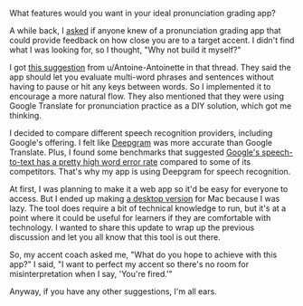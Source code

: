 What features would you want in your ideal pronunciation grading app?

A while back, I [asked](https://old.reddit.com/r/languagelearning/comments/1cd0b5c/seeking_a_pronunciation_grader_that_allows_any/) if anyone knew of a pronunciation grading app that could provide feedback on how close you are to a target accent. I didn't find what I was looking for, so I thought, "Why not build it myself?"

I got [this suggestion](https://old.reddit.com/r/languagelearning/comments/1cd0b5c/seeking_a_pronunciation_grader_that_allows_any/l19l2i1/) from u/Antoine-Antoinette in that thread. They said the app should let you evaluate multi-word phrases and sentences without having to pause or hit any keys between words. So I implemented it to encourage a more natural flow. They also mentioned that they were using Google Translate for pronunciation practice as a DIY solution, which got me thinking.

I decided to compare different speech recognition providers, including Google's offering. I felt like [Deepgram](https://deepgram.com/) was more accurate than Google Translate. Plus, I found some benchmarks that suggested [Google's speech-to-text has a pretty high word error rate](https://github.com/Picovoice/speech-to-text-benchmark?tab=readme-ov-file#word-error-rate-wer:~:text=to%2DText%20Enhanced-,6.2%25,-13.0%25) compared to some of its competitors. That's why my app is using Deepgram for speech recognition.

At first, I was planning to make it a web app so it'd be easy for everyone to access. But I ended up making [a desktop version](https://github.com/8ta4/accent) for Mac because I was lazy. The tool does require a bit of technical knowledge to run, but it's at a point where it could be useful for learners if they are comfortable with technology. I wanted to share this update to wrap up the previous discussion and let you all know that this tool is out there.

So, my accent coach asked me, "What do you hope to achieve with this app?" I said, "I want to perfect my accent so there's no room for misinterpretation when I say, 'You're fired.'"

Anyway, if you have any other suggestions, I'm all ears.
